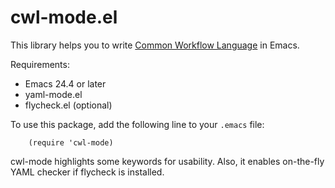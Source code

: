 # cwl-mode.el

This library helps you to write [Common Workflow Language](http://www.commonwl.org) in Emacs.

Requirements:
  * Emacs 24.4 or later
  * yaml-mode.el
  * flycheck.el (optional)

To use this package, add the following line to your `.emacs` file:
```emacs
    (require 'cwl-mode)
```
cwl-mode highlights some keywords for usability.
Also, it enables on-the-fly YAML checker if flycheck is installed.
